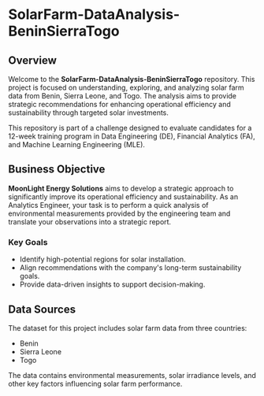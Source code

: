 # SolarFarm-DataAnalysis-BeninSierraTogo

## Overview

Welcome to the **SolarFarm-DataAnalysis-BeninSierraTogo** repository. This project is focused on understanding, exploring, and analyzing solar farm data from Benin, Sierra Leone, and Togo. The analysis aims to provide strategic recommendations for enhancing operational efficiency and sustainability through targeted solar investments.

This repository is part of a challenge designed to evaluate candidates for a 12-week training program in Data Engineering (DE), Financial Analytics (FA), and Machine Learning Engineering (MLE).

## Business Objective

**MoonLight Energy Solutions** aims to develop a strategic approach to significantly improve its operational efficiency and sustainability. As an Analytics Engineer, your task is to perform a quick analysis of environmental measurements provided by the engineering team and translate your observations into a strategic report.

### Key Goals

- Identify high-potential regions for solar installation.
- Align recommendations with the company's long-term sustainability goals.
- Provide data-driven insights to support decision-making.

## Data Sources

The dataset for this project includes solar farm data from three countries:

- Benin
- Sierra Leone
- Togo

The data contains environmental measurements, solar irradiance levels, and other key factors influencing solar farm performance.
